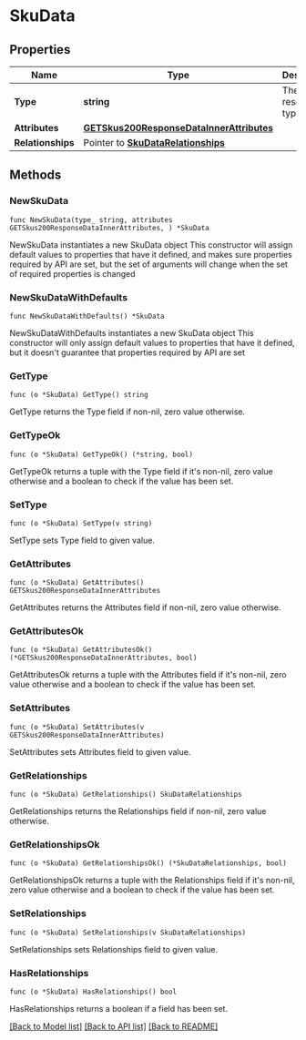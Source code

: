 # SkuData

## Properties

Name | Type | Description | Notes
------------ | ------------- | ------------- | -------------
**Type** | **string** | The resource&#39;s type | 
**Attributes** | [**GETSkus200ResponseDataInnerAttributes**](GETSkus200ResponseDataInnerAttributes.md) |  | 
**Relationships** | Pointer to [**SkuDataRelationships**](SkuDataRelationships.md) |  | [optional] 

## Methods

### NewSkuData

`func NewSkuData(type_ string, attributes GETSkus200ResponseDataInnerAttributes, ) *SkuData`

NewSkuData instantiates a new SkuData object
This constructor will assign default values to properties that have it defined,
and makes sure properties required by API are set, but the set of arguments
will change when the set of required properties is changed

### NewSkuDataWithDefaults

`func NewSkuDataWithDefaults() *SkuData`

NewSkuDataWithDefaults instantiates a new SkuData object
This constructor will only assign default values to properties that have it defined,
but it doesn't guarantee that properties required by API are set

### GetType

`func (o *SkuData) GetType() string`

GetType returns the Type field if non-nil, zero value otherwise.

### GetTypeOk

`func (o *SkuData) GetTypeOk() (*string, bool)`

GetTypeOk returns a tuple with the Type field if it's non-nil, zero value otherwise
and a boolean to check if the value has been set.

### SetType

`func (o *SkuData) SetType(v string)`

SetType sets Type field to given value.


### GetAttributes

`func (o *SkuData) GetAttributes() GETSkus200ResponseDataInnerAttributes`

GetAttributes returns the Attributes field if non-nil, zero value otherwise.

### GetAttributesOk

`func (o *SkuData) GetAttributesOk() (*GETSkus200ResponseDataInnerAttributes, bool)`

GetAttributesOk returns a tuple with the Attributes field if it's non-nil, zero value otherwise
and a boolean to check if the value has been set.

### SetAttributes

`func (o *SkuData) SetAttributes(v GETSkus200ResponseDataInnerAttributes)`

SetAttributes sets Attributes field to given value.


### GetRelationships

`func (o *SkuData) GetRelationships() SkuDataRelationships`

GetRelationships returns the Relationships field if non-nil, zero value otherwise.

### GetRelationshipsOk

`func (o *SkuData) GetRelationshipsOk() (*SkuDataRelationships, bool)`

GetRelationshipsOk returns a tuple with the Relationships field if it's non-nil, zero value otherwise
and a boolean to check if the value has been set.

### SetRelationships

`func (o *SkuData) SetRelationships(v SkuDataRelationships)`

SetRelationships sets Relationships field to given value.

### HasRelationships

`func (o *SkuData) HasRelationships() bool`

HasRelationships returns a boolean if a field has been set.


[[Back to Model list]](../README.md#documentation-for-models) [[Back to API list]](../README.md#documentation-for-api-endpoints) [[Back to README]](../README.md)


